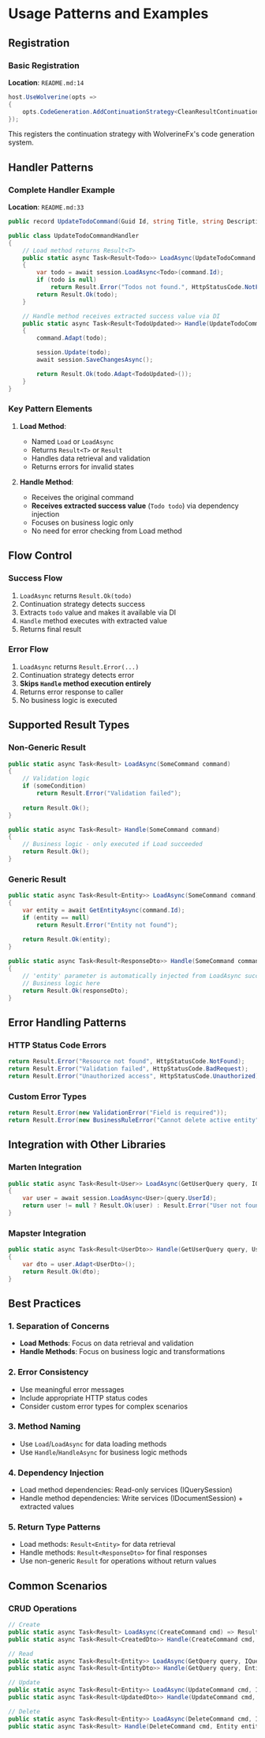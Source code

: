 # Usage Patterns and Examples

## Registration

### Basic Registration
**Location**: `README.md:14`

```csharp
host.UseWolverine(opts =>
{
    opts.CodeGeneration.AddContinuationStrategy<CleanResultContinuationStrategy>();
});
```

This registers the continuation strategy with WolverineFx's code generation system.

## Handler Patterns

### Complete Handler Example
**Location**: `README.md:33`

```csharp
public record UpdateTodoCommand(Guid Id, string Title, string Description, bool IsCompleted);

public class UpdateTodoCommandHandler
{
    // Load method returns Result<T>
    public static async Task<Result<Todo>> LoadAsync(UpdateTodoCommand command, IQuerySession session)
    {
        var todo = await session.LoadAsync<Todo>(command.Id);
        if (todo is null)
            return Result.Error("Todos not found.", HttpStatusCode.NotFound);
        return Result.Ok(todo);
    }

    // Handle method receives extracted success value via DI
    public static async Task<Result<TodoUpdated>> Handle(UpdateTodoCommand command, Todo todo, IDocumentSession session)
    {
        command.Adapt(todo);

        session.Update(todo);
        await session.SaveChangesAsync();

        return Result.Ok(todo.Adapt<TodoUpdated>());
    }
}
```

### Key Pattern Elements

1. **Load Method**:
   - Named `Load` or `LoadAsync`
   - Returns `Result<T>` or `Result`
   - Handles data retrieval and validation
   - Returns errors for invalid states

2. **Handle Method**:
   - Receives the original command
   - **Receives extracted success value** (`Todo todo`) via dependency injection
   - Focuses on business logic only
   - No need for error checking from Load method

## Flow Control

### Success Flow
1. `LoadAsync` returns `Result.Ok(todo)`
2. Continuation strategy detects success
3. Extracts `todo` value and makes it available via DI
4. `Handle` method executes with extracted value
5. Returns final result

### Error Flow
1. `LoadAsync` returns `Result.Error(...)`
2. Continuation strategy detects error
3. **Skips `Handle` method execution entirely**
4. Returns error response to caller
5. No business logic is executed

## Supported Result Types

### Non-Generic Result
```csharp
public static async Task<Result> LoadAsync(SomeCommand command)
{
    // Validation logic
    if (someCondition)
        return Result.Error("Validation failed");
    
    return Result.Ok();
}

public static async Task<Result> Handle(SomeCommand command)
{
    // Business logic - only executed if Load succeeded
    return Result.Ok();
}
```

### Generic Result<T>
```csharp
public static async Task<Result<Entity>> LoadAsync(SomeCommand command)
{
    var entity = await GetEntityAsync(command.Id);
    if (entity == null)
        return Result.Error("Entity not found");
    
    return Result.Ok(entity);
}

public static async Task<Result<ResponseDto>> Handle(SomeCommand command, Entity entity)
{
    // 'entity' parameter is automatically injected from LoadAsync success value
    // Business logic here
    return Result.Ok(responseDto);
}
```

## Error Handling Patterns

### HTTP Status Code Errors
```csharp
return Result.Error("Resource not found", HttpStatusCode.NotFound);
return Result.Error("Validation failed", HttpStatusCode.BadRequest);
return Result.Error("Unauthorized access", HttpStatusCode.Unauthorized);
```

### Custom Error Types
```csharp
return Result.Error(new ValidationError("Field is required"));
return Result.Error(new BusinessRuleError("Cannot delete active entity"));
```

## Integration with Other Libraries

### Marten Integration
```csharp
public static async Task<Result<User>> LoadAsync(GetUserQuery query, IQuerySession session)
{
    var user = await session.LoadAsync<User>(query.UserId);
    return user != null ? Result.Ok(user) : Result.Error("User not found");
}
```

### Mapster Integration
```csharp
public static async Task<Result<UserDto>> Handle(GetUserQuery query, User user)
{
    var dto = user.Adapt<UserDto>();
    return Result.Ok(dto);
}
```

## Best Practices

### 1. Separation of Concerns
- **Load Methods**: Focus on data retrieval and validation
- **Handle Methods**: Focus on business logic and transformations

### 2. Error Consistency
- Use meaningful error messages
- Include appropriate HTTP status codes
- Consider custom error types for complex scenarios

### 3. Method Naming
- Use `Load`/`LoadAsync` for data loading methods
- Use `Handle`/`HandleAsync` for business logic methods

### 4. Dependency Injection
- Load method dependencies: Read-only services (IQuerySession)
- Handle method dependencies: Write services (IDocumentSession) + extracted values

### 5. Return Type Patterns
- Load methods: `Result<Entity>` for data retrieval
- Handle methods: `Result<ResponseDto>` for final responses
- Use non-generic `Result` for operations without return values

## Common Scenarios

### CRUD Operations
```csharp
// Create
public static async Task<Result> LoadAsync(CreateCommand cmd) => Result.Ok();
public static async Task<Result<CreatedDto>> Handle(CreateCommand cmd, IDocumentSession session) { ... }

// Read
public static async Task<Result<Entity>> LoadAsync(GetQuery query, IQuerySession session) { ... }
public static async Task<Result<EntityDto>> Handle(GetQuery query, Entity entity) { ... }

// Update
public static async Task<Result<Entity>> LoadAsync(UpdateCommand cmd, IQuerySession session) { ... }
public static async Task<Result<UpdatedDto>> Handle(UpdateCommand cmd, Entity entity, IDocumentSession session) { ... }

// Delete
public static async Task<Result<Entity>> LoadAsync(DeleteCommand cmd, IQuerySession session) { ... }
public static async Task<Result> Handle(DeleteCommand cmd, Entity entity, IDocumentSession session) { ... }
```